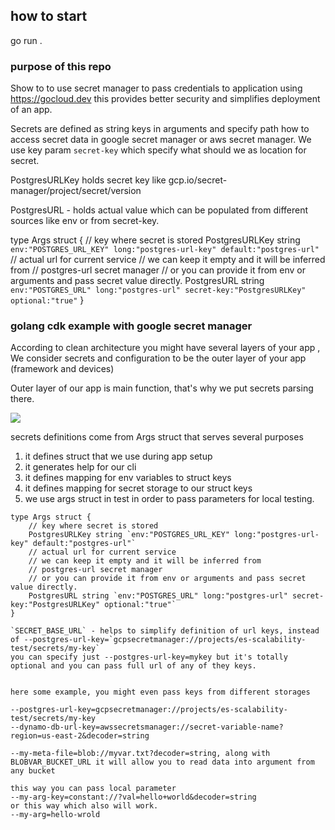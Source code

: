 ## how to start
go run .

### purpose of this repo
Show to to use secret manager to pass credentials to application using https://gocloud.dev this provides better security and simplifies deployment of an app. 

Secrets are defined as string keys in arguments and specify path how to access secret data in google secret manager or aws secret manager.  We use key param `secret-key` which specify what should we as location for secret.

PostgresURLKey holds secret key like gcp.io/secret-manager/project/secret/version

PostgresURL - holds actual value which can be populated from different sources like env or from secret-key.

type Args struct {
	// key where secret is stored
	PostgresURLKey string `env:"POSTGRES_URL_KEY" long:"postgres-url-key" default:"postgres-url"`
	// actual url for current service
    // we can keep it empty and it will be inferred from 
    // postgres-url secret manager
    // or you can provide it from env or arguments and pass secret value directly.
	PostgresURL string `env:"POSTGRES_URL" long:"postgres-url" secret-key:"PostgresURLKey" optional:"true"`
}


### golang cdk example with google secret manager

According to clean architecture you might have several layers of your app , We consider secrets and configuration to be the outer layer of your app (framework and devices)

Outer layer of our app is main function, that's why we put secrets parsing there. 

![](https://miro.medium.com/max/1400/1*0u-ekVHFu7Om7Z-VTwFHvg.png)

secrets definitions come from Args struct that serves several purposes
1. it defines struct that we use during app setup
2. it generates help for our cli
3. it defines mapping for env variables to struct keys
4. it defines mapping for secret storage to our struct keys
5. we use args struct in test in order to pass parameters for local testing.
```
type Args struct {
	// key where secret is stored
	PostgresURLKey string `env:"POSTGRES_URL_KEY" long:"postgres-url-key" default:"postgres-url"`
	// actual url for current service
    // we can keep it empty and it will be inferred from 
    // postgres-url secret manager
    // or you can provide it from env or arguments and pass secret value directly.
	PostgresURL string `env:"POSTGRES_URL" long:"postgres-url" secret-key:"PostgresURLKey" optional:"true"`
}
```

```
`SECRET_BASE_URL` - helps to simplify definition of url keys, instead of --postgres-url-key=`gcpsecretmanager://projects/es-scalability-test/secrets/my-key` 
you can specify just --postgres-url-key=mykey but it's totally optional and you can pass full url of any of they keys.


here some example, you might even pass keys from different storages

--postgres-url-key=gcpsecretmanager://projects/es-scalability-test/secrets/my-key
--dynamo-db-url-key=awssecretsmanager://secret-variable-name?region=us-east-2&decoder=string

--my-meta-file=blob://myvar.txt?decoder=string, along with BLOBVAR_BUCKET_URL it will allow you to read data into argument from any bucket

this way you can pass local parameter 
--my-arg-key=constant://?val=hello+world&decoder=string
or this way which also will work.
--my-arg=hello-wrold

```

